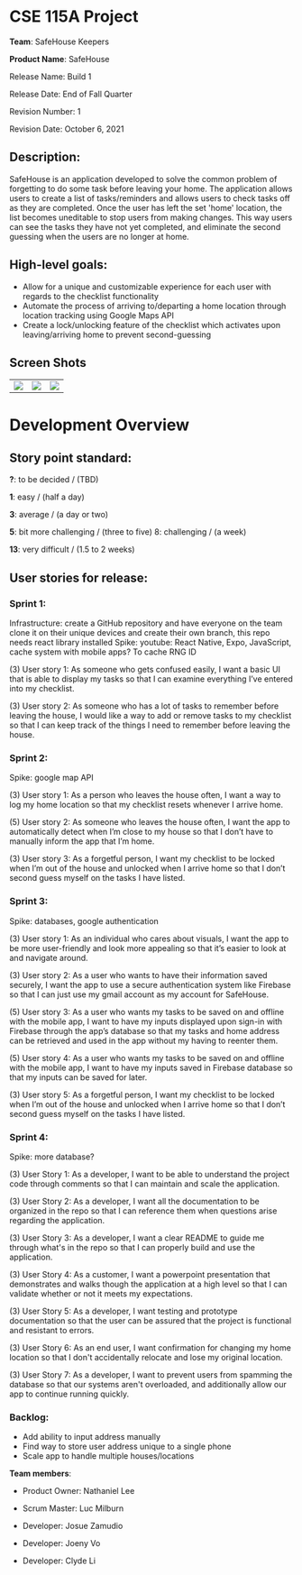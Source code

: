 # CSE 115A Project
**Team**:  SafeHouse Keepers 

**Product Name**: SafeHouse 

Release Name: Build 1

Release Date: End of Fall Quarter 

Revision Number: 1

Revision Date: October 6, 2021

## Description:
SafeHouse is an application developed to solve the common problem of forgetting to do some task before leaving your home.
The application allows users to create a list of tasks/reminders and allows users to check tasks off as they are completed.
Once the user has left the set 'home' location, the list becomes uneditable to stop users from making changes.
This way users can see the tasks they have not yet completed, and eliminate the second guessing when the users are no longer at home.


## High-level goals:
* Allow for a unique and customizable experience for each user with regards to the checklist functionality
* Automate the process of arriving to/departing a home location through location tracking using Google Maps API
* Create a lock/unlocking feature of the checklist which activates upon leaving/arriving home to prevent second-guessing


## Screen Shots
|     |     |     |
| --- | --- | --- |
|![](https://cdn.discordapp.com/attachments/894674878987386985/914306243932328036/IMG_0227.PNG) |![](https://media.discordapp.net/attachments/894674878987386985/914306244376948776/IMG_0226.PNG) | ![](https://cdn.discordapp.com/attachments/894674878987386985/914306244137865226/IMG_0229.PNG)


# Development Overview

## Story point standard:

**?**: to be decided / (TBD)

**1**: easy / (half a day)

**3**: average / (a day or two)

**5**: bit more challenging / (three to five) 8: challenging / (a week)

**13**: very difficult / (1.5 to 2 weeks)


## User stories for release:
### Sprint 1: 
Infrastructure: create a GitHub repository and have everyone on the team clone it on their unique devices and create their own branch, this repo needs react library installed 
Spike: youtube: React Native, Expo, JavaScript, cache system with mobile apps? To cache RNG ID

(3) User story 1: As someone who gets confused easily, I want a basic UI that is able to display my tasks so that I can examine everything I’ve entered into my checklist.

(3) User story 2: As someone who has a lot of tasks to remember before leaving the house, I would like a way to add or remove tasks to my checklist so that I can keep track of the things I need to remember before leaving the house.

### Sprint 2: 
Spike: google map API

(3) User story 1: As a person who leaves the house often, I want a way to log my home location so that my checklist resets whenever I arrive home.

(5) User story 2: As someone who leaves the house often, I want the app to automatically detect when I’m close to my house so that I don’t have to manually inform the app that I’m home.

(3) User story 3: As a forgetful person, I want my checklist to be locked when I’m out of the house and unlocked when I arrive home so that I don’t second guess myself on the tasks I have listed.

### Sprint 3:
Spike:  databases, google authentication 

(3) User story 1: As an individual who cares about visuals, I want the app to be more user-friendly and look more appealing so that it’s easier to look at and navigate around.

(3) User story 2: As a user who wants to have their information saved securely, I want the app to use a secure authentication system like Firebase so that I can just use my gmail account as my account for SafeHouse. 

(5) User story 3: As a user who wants my tasks to be saved on and offline with the mobile app, I want to have my inputs displayed upon sign-in with Firebase through the app’s database so that my tasks and home address can be retrieved and used in the app without my having to reenter them.

(5) User story 4: As a user who wants my tasks to be saved on and offline with the mobile app, I want to have my inputs saved in Firebase database so that my inputs can be saved for later.

(3) User story 5: As a forgetful person, I want my checklist to be locked when I’m out of the house and unlocked when I arrive home so that I don’t second guess myself on the tasks I have listed.

### Sprint 4:
Spike: more database?

(3) User Story 1: As a developer, I want to be able to understand the project code through comments so that I can maintain and scale  the application.

(3) User Story 2: As a developer, I want all the documentation to be organized in the repo so that I can reference them when questions arise regarding the application.

(3) User Story 3: As a developer, I want a clear README to guide me through what's in the repo so that I can properly build and use the application.

(3) User Story 4: As a customer, I want a powerpoint presentation that demonstrates and walks though the application at a high level so that I can validate whether or not it meets my expectations.

(3) User Story 5: As a developer, I want testing and prototype documentation so that the user can be assured that the project is functional and resistant to errors.

(3) User Story 6: As an end user, I want confirmation for changing my home location so that I don't accidentally relocate and lose my original location. 

(3) User Story 7: As a developer, I want to prevent users from spamming the database so that our systems aren't overloaded, and additionally allow our app to continue running quickly.




### Backlog:
* Add ability to input address manually
* Find way to store user address unique to a single phone
* Scale app to handle multiple houses/locations 


**Team members**:

* Product Owner: Nathaniel Lee

* Scrum Master: Luc Milburn

* Developer: Josue Zamudio

* Developer: Joeny Vo

* Developer: Clyde Li
